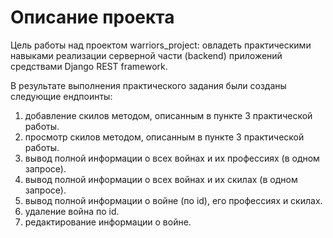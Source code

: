 # Описание проекта

Цель работы над проектом warriors_project: овладеть практическими навыками реализации серверной части (backend) приложений средствами Django REST framework.

В результате выполнения практического задания были созданы следующие ендпоинты:

1. добавление скилов методом, описанным в пункте 3 практической работы.
2. просмотр скилов методом, описанным в пункте 3 практической работы.
3. вывод полной информации о всех войнах и их профессиях (в одном запросе).
4. вывод полной информации о всех войнах и их скилах (в одном запросе).
5. вывод полной информации о войне (по id), его профессиях и скилах.
6. удаление война по id.
8. редактирование информации о войне.

